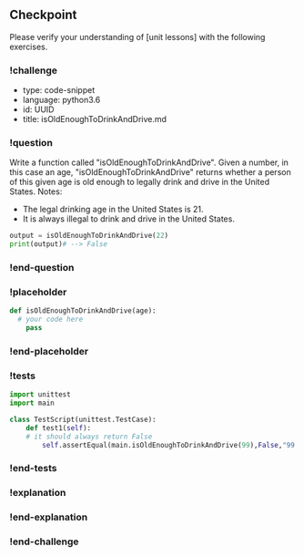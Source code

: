 ## Checkpoint

Please verify your understanding of [unit lessons] with the following exercises.

### !challenge

* type: code-snippet
* language: python3.6
* id: UUID
* title: isOldEnoughToDrinkAndDrive.md

### !question

Write a function called "isOldEnoughToDrinkAndDrive".
Given a number, in this case an age, "isOldEnoughToDrinkAndDrive" returns whether a person of this given age is old enough to legally drink and drive in the United States.
Notes:
* The legal drinking age in the United States is 21.
* It is always illegal to drink and drive in the United States.

```python
output = isOldEnoughToDrinkAndDrive(22)
print(output)# --> False
```

### !end-question

### !placeholder

```python
def isOldEnoughToDrinkAndDrive(age):
  # your code here
    pass

```

### !end-placeholder

### !tests

```python
import unittest
import main

class TestScript(unittest.TestCase):
    def test1(self):
    # it should always return False
        self.assertEqual(main.isOldEnoughToDrinkAndDrive(99),False,"99 is not old enough to drink and drive.")

```

### !end-tests

### !explanation

### !end-explanation

### !end-challenge
